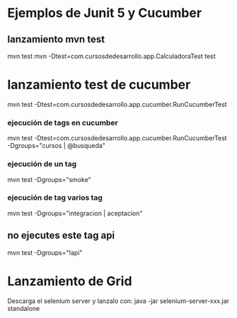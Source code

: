 # Ejemplos de Junit 5 y Cucumber

## lanzamiento mvn test
mvn test
mvn -Dtest=com.cursosdedesarrollo.app.CalculadoraTest test
# lanzamiento test de cucumber
mvn test -Dtest=com.cursosdedesarrollo.app.cucumber.RunCucumberTest

### ejecución de tags en cucumber
mvn test -Dtest=com.cursosdedesarrollo.app.cucumber.RunCucumberTest -Dgroups="cursos | @busqueda"
### ejecución de un tag
mvn test -Dgroups="smoke"
### ejecución de tag varios tag
mvn test -Dgroups="integracion | aceptacion"
## no ejecutes este tag api
mvn test -Dgroups="!api"

# Lanzamiento de Grid
Descarga el selenium server y lanzalo con:
java -jar selenium-server-xxx.jar standalone